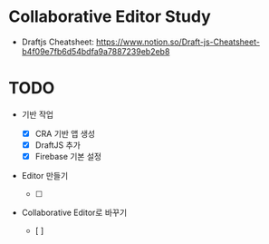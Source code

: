 # Collaborative Editor Study

- Draftjs Cheatsheet: https://www.notion.so/Draft-js-Cheatsheet-b4f09e7fb6d54bdfa9a7887239eb2eb8

# TODO

- 기반 작업
  - [x] CRA 기반 앱 생성
  - [x] DraftJS 추가
  - [x] Firebase 기본 설정
- Editor 만들기

  - [ ]

- Collaborative Editor로 바꾸기
  - [ ]
